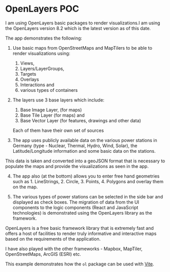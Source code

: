 # OpenLayers POC 

I am using OpenLayers basic packages to render visualizations.I am using the OpenLayers version 8.2 which is the latest version as of this date. 

The app demonstrates the following:

1. Use basic maps from OpenStreetMaps and MapTilers to be able to render visualizations using: 
    1. Views, 
    2. Layers/LayerGroups, 
    3. Targets 
    4. Overlays 
    5. Interactions and 
    6. various types of containers

2. The layers use 3 base layers which include: 
    1. Base Image Layer, (for maps)
    2. Base Tile Layer (for maps) and
    3. Base Vector Layer (for features, drawings and other data)

    Each of them have their own set of sources

3. The app uses publicly available data on the various power stations in Germany (type - Nuclear, Thermal, Hydro, Wind, Solar), the Latitude/Longitude information and some basic data on the stations.

This data is taken and converted into a geoJSON format that is necessary to populate the maps and provide the visualizations as seen in the app.

4. The app also (at the bottom) allows you to enter free hand geometries such as 1. LineStrings, 2. Circle, 3. Points, 4. Polygons and overlay them on the map.

5. The various types of power stations can be selected in the side bar and displayed as check boxes. The migration of data from the UI components to the logic components (React and JavaScript technologies) is demonstrated using the OpenLayers library as the framework.

OpenLayers is a free basic framework library that is extremely fast and offers a host of facilities to render truly informative and interactive maps based on the requirements of the application.

I have also played with the other frameworks - Mapbox, MapTiler, OpenStreetMaps, ArcGIS (ESRI) etc.


This example demonstrates how the `ol` package can be used with [Vite](https://vitejs.dev/).
